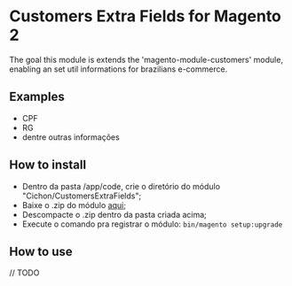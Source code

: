 # Customers Extra Fields for Magento 2

The goal this module is extends the 'magento-module-customers' module, 
enabling an set util informations for brazilians e-commerce.

## Examples
 
 * CPF
 * RG
 * dentre outras informações
 
## How to install

 * Dentro da pasta /app/code, crie o diretório do módulo "Cichon/CustomersExtraFields";
 * Baixe o .zip do módulo [aqui](https://github.com/cichondev/module-customers-extra-fields/archive/master.zip);
 * Descompacte o .zip dentro da pasta criada acima;
 * Execute o comando pra registrar o módulo: `bin/magento setup:upgrade`
 
## How to use

 // TODO